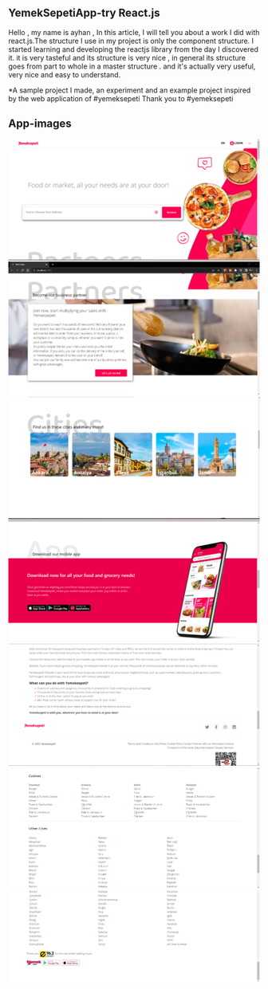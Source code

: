 ## YemekSepetiApp-try React.js

Hello , my name is ayhan , In this article, I will tell you about a work I did with react.js.The structure I use in my project is only the component structure. I started learning and developing the reactjs library from the day I discovered it. it is very tasteful and its structure is very nice , in general its structure goes from part to whole in a master structure . and it's actually very useful, very nice and easy to understand.

*A sample project I made, an experiment and an example project inspired by the web application of #yemeksepeti Thank you to #yemeksepeti
## App-images


![image](img-1.png)
![image](img-2.png)
![image](img-3.png)
![image](img-4.png)
![image](img-5.png)
![image](img-6.png)
![image](img-7.png)